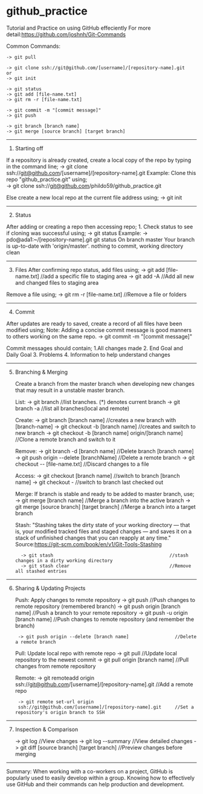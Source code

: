# github_practice
Tutorial and Practice on using GitHub effeciently
For more detail:https://github.com/joshnh/Git-Commands

Common Commands:


    -> git pull	 

    -> git clone ssh://git@github.com/[username]/[repository-name].git
    or
    -> git init
    
    -> git status
    -> git add [file-name.txt]
    -> git rm -r [file-name.txt]
    
    -> git commit -m "[commit message]"
    -> git push
    
    -> git branch [branch name]
    -> git merge [source branch] [target branch]
    
----------------------------------------------------------------------------------- 
1. Starting off

  If a repository is already created, create a local copy of the repo by typing in the command line;
  -> git clone ssh://git@github.com/[username]/[repository-name].git
    Example: Clone this repo "github_practice.git" using;  
  -> git clone ssh://git@github.com/phildo59/github_practice.git
  
  Else create a new local repo at the current file address using;
  -> git init
  
----------------------------------------------------------------------------------- 
2. Status

  After adding or creating a repo then accessing repo;
    1. Check status to see if cloning was successful using;
      -> git status
     Example: 
     -> pdo@ada1:~/[repository-name].git git status
        On branch master
        Your branch is up-to-date with 'origin/master'.
        nothing to commit, working directory clean
        
 -----------------------------------------------------------------------------------  
3. Files
  After confirming repo status, add files using;
    -> git add [file-name.txt] //add a specific file to staging area 
    -> git add -A              //Add all new and changed files to staging area
  
  Remove a file using;
    -> git rm -r [file-name.txt] //Remove a file or folders
    
-----------------------------------------------------------------------------------   
4. Commit

  After updates are ready to saved, create a record of all files have been modified using;
  Note: Adding a concise commit message is good manners to others working on the same repo. 
    -> git commit -m "[commit message]"
    
  Commit messages should contain;
    1.All changes made
    2. End Goal and Daily Goal
    3. Problems
    4. Information to help understand changes
    
-----------------------------------------------------------------------------------   
5. Branching & Merging

    Create a branch from the master branch
    when developing new changes that may result in a unstable master branch.
    
      List:
        -> git branch                                           //list branches. (*) denotes current branch
        -> git branch -a                                        //list all branches(local and remote)
      
      Create:
        -> git branch [branch name]                             //creates a new branch with [branch-name]
        -> git checkout -b [branch name]                        //creates and switch to new branch
        -> git checkout -b [branch name] origin/[branch name]	  //Clone a remote branch and switch to it
      
      Remove:
        -> git branch -d [branch name]                          //Delete branch [branch name]
        -> git push origin --delete [branchName]	              //Delete a remote branch
        -> git checkout -- [file-name.txt]                      //Discard changes to a file
      
      Access:
        -> git checkout [branch name]                           //switch to branch [branch name]
        -> git checkout -                                       //switch to branch last checked out

      Merge:
        If branch is stable and ready to be added to master branch, use;
        -> git merge [branch name]                              //Merge a branch into the active branch
        -> git merge [source branch] [target branch]	          //Merge a branch into a target branch

      Stash:
        "Stashing takes the dirty state of your working directory
           — that is, your modified tracked files and staged changes —
           and saves it on a stack of unfinished changes that you can 
           reapply at any time."
         Source:https://git-scm.com/book/en/v1/Git-Tools-Stashing
         
         -> git stash                                           //stash changes in a dirty working directory
         -> git stash clear                                     //Remove all stashed entries
-----------------------------------------------------------------------------------
6. Sharing & Updating Projects

      Push: Apply changes to remote repository
        -> git push                                             //Push changes to remote repository (remembered branch)
        -> git push origin [branch name]	                      //Push a branch to your remote repository
        -> git push -u origin [branch name]	                    //Push changes to remote repository (and remember the branch)
        
        -> git push origin --delete [branch name]	              //Delete a remote branch
        
      Pull: Update local repo with remote repo
        -> git pull	                                            //Update local repository to the newest commit
        -> git pull origin [branch name]	                      //Pull changes from remote repository 
    
    
      Remote:
        -> git remoteadd origin 
        ssh://git@github.com/[username]/[repository-name].git   //Add a remote repo
        
        -> git remote set-url origin 
        ssh://git@github.com/[username]/[repository-name].git	  //Set a repository's origin branch to SSH
        
-----------------------------------------------------------------------------------
7. Inspection & Comparison

      -> git log                                                //View changes
      -> git log --summary                                      //View detailed changes
      -> git diff [source branch] [target branch]	              //Preview changes before merging
      
-----------------------------------------------------------------------------------
Summary:
  When working with a co-workers on a project, GitHub is popularly used to easily develop within a group.
  Knowing how to effectively use GitHub and their commands can help production and development.

      
     
